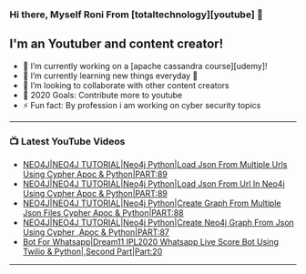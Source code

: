 ### Hi there, Myself Roni From [totaltechnology][youtube] 👋

## I'm an Youtuber and content creator!
- 🔭 I’m currently working on a [apache cassandra course][udemy]!
- 🌱 I’m currently learning new things everyday 🤣
- 👯 I’m looking to collaborate with other content creators
- 🥅 2020 Goals: Contribute more to youtube
- ⚡ Fun fact: By profession i am working on cyber security topics



---

### 📺 Latest YouTube Videos
<!-- YOUTUBE:START -->
- [NEO4J|NEO4J TUTORIAL|Neo4j Python|Load Json From Multiple Urls Using Cypher Apoc & Python|PART:89](https://www.youtube.com/watch?v=zmOzQ5Un3rw)
- [NEO4J|NEO4J TUTORIAL|Neo4j Python|Load Json From Url In Neo4j Using Cypher Apoc & Python|PART:89](https://www.youtube.com/watch?v=_uzmZGzvHQw)
- [NEO4J|NEO4J TUTORIAL|Neo4j Python|Create Graph From Multiple Json Files Cypher Apoc & Python|PART:88](https://www.youtube.com/watch?v=_6RZSDoLT14)
- [NEO4J|NEO4J TUTORIAL|Neo4j Python|Create Neo4j Graph From Json Using Cypher ,Apoc & Python|PART:87](https://www.youtube.com/watch?v=Z-gHUFtr_JU)
- [Bot For Whatsapp|Dream11 IPL2020 Whatsapp Live Score Bot Using Twilio & Python|,Second Part|Part:20](https://www.youtube.com/watch?v=HTsTyI7yIOw)
<!-- YOUTUBE:END -->

---


